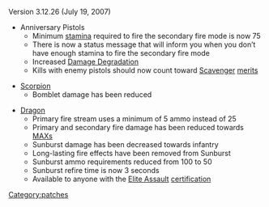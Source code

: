 Version 3.12.26 (July 19, 2007)

- Anniversary Pistols
  - Minimum [stamina](stamina.md) required to fire the
    secondary fire mode is now 75
  - There is now a status message that will inform you when you
    don’t have enough stamina to fire the secondary fire mode
  - Increased [Damage Degradation](Damage_Degradation.md)
  - Kills with enemy pistols should now count toward
    [Scavenger](Scavenger.md) [merits](merit.md)

<!-- -->

- [Scorpion](Scorpion.md)
  - Bomblet damage has been reduced

<!-- -->

- [Dragon](Dragon.md)
  - Primary fire stream uses a minimum of 5 ammo instead of 25
  - Primary and secondary fire damage has been reduced towards
    [MAXs](MAX.md)
  - Sunburst damage has been decreased towards infantry
  - Long-lasting fire effects have been removed from Sunburst
  - Sunburst ammo requirements reduced from 100 to 50
  - Sunburst refire time is now 3 seconds
  - Available to anyone with the [Elite
    Assault](Elite_Assault.md)
    [certification](certification.md)

[Category:patches](Category:patches.md)
